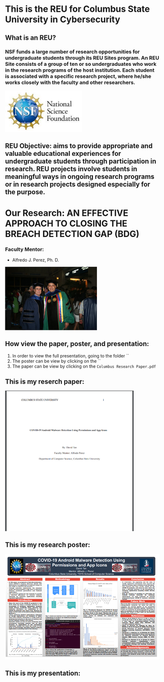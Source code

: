 # This is the REU for Columbus State University in Cybersecurity

## What is an REU?
### NSF funds a large number of research opportunities for undergraduate students through its REU Sites program. An REU Site consists of a group of ten or so undergraduates who work in the research programs of the host institution. Each student is associated with a specific research project, where he/she works closely with the faculty and other researchers. 
<img src="NSF pic.jpg" width="250">

## REU Objective: aims to provide appropriate and valuable educational experiences for undergraduate students through participation in research. REU projects involve students in meaningful ways in ongoing research programs or in research projects designed especially for the purpose.

# Our Research: AN EFFECTIVE APPROACH TO CLOSING THE BREACH DETECTION GAP (BDG) 

### Faculty Mentor:
- Alfredo J. Perez, Ph. D.
<img src="Perez.jpg" width="300">

## How view the paper, poster, and presentation:
1. In order to view the full presentation, going to the folder ``
2. The poster can be view by clicking on the ``
3. The paper can be view by clicking on the `Columbus Research Paper.pdf`

## This is my reserch paper:
<img src="paper pic1.PNG" width="420">

## This is my research poster:
<img src="poster pic1.PNG" width="600">

## This is my presentation:
<img src="" width="600">
